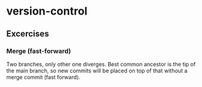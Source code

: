 # version-control

## Excercises
### Merge (fast-forward) 
Two branches, only other one diverges. 
Best common ancestor is the tip of the  main branch, so new commits will be placed on top of that without a merge commit (fast forward).  

